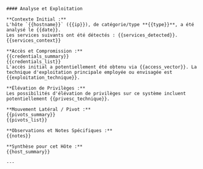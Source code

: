     #### Analyse et Exploitation

    **Contexte Initial :**
    L'hôte `{{hostname}}` ({{ip}}), de catégorie/type **{{type}}**, a été analysé le {{date}}.
    Les services suivants ont été détectés : {{services_detected}}.
    {{services_context}}

    **Accès et Compromission :**
    {{credentials_summary}}
    {{credentials_list}}
    L'accès initial a potentiellement été obtenu via {{access_vector}}. La technique d'exploitation principale employée ou envisagée est {{exploitation_technique}}.

    **Élévation de Privilèges :**
    Les possibilités d'élévation de privilèges sur ce système incluent potentiellement {{privesc_technique}}.

    **Mouvement Latéral / Pivot :**
    {{pivots_summary}}
    {{pivots_list}}

    **Observations et Notes Spécifiques :**
    {{notes}}

    **Synthèse pour cet Hôte :**
    {{host_summary}}

    ---
